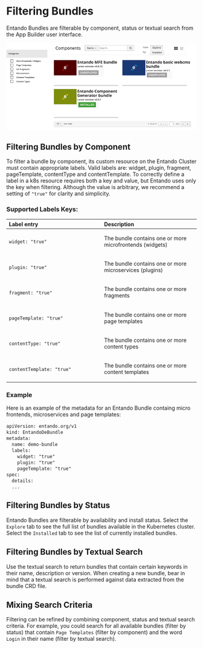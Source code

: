 # Filtering Bundles

Entando Bundles are filterable by component, status or textual search from the App Builder user interface.

![Hub user interface in Entando App Builder](./img/local-hub-page.png)

## Filtering Bundles by Component

To filter a bundle by component, its custom resource on the Entando Cluster must contain appropriate labels. Valid labels are: widget, plugin, fragment, pageTemplate, contentType and contentTemplate. To correctly define a label in a k8s resource requires both a key and value, but Entando uses only the key when filtering. Although the value is arbitrary, we recommend a setting of `"true"` for clarity and simplicity.

### Supported Labels Keys:

<table>
<colgroup>
<col width="50%" />
<col width="50%" />
</colgroup>
<thead>
<tr class="header">
<th align="left">Label entry</th>
<th align="left">Description</th>
</tr>
</thead>
<tbody>
<tr class="odd">
<td align="left"><p><code>widget: "true"</code></p></td>
<td align="left"><p>The bundle contains one or more microfrontends (widgets) </p></td>
</tr>
<tr class="even">
<td align="left"><p><code>plugin: "true"</code></p></td>
<td align="left"><p>The bundle contains one or more microservices (plugins)</p></td>
</tr>
<tr class="odd">
<td align="left"><p><code>fragment: "true"</code></p></td>
<td align="left"><p>The bundle contains one or more fragments</p></td>
</tr>
<tr class="odd">
<td align="left"><p><code>pageTemplate: "true"</code></p></td>
<td align="left"><p>The bundle contains one or more page templates</p></td>
</tr>
<tr class="even">
<td align="left"><p><code>contentType: "true"</code></p></td>
<td align="left"><p>The bundle contains one or more content types</p></td>
</tr>
<tr class="odd">
<td align="left"><p><code>contentTemplate: "true"</code></p></td>
<td align="left"><p>The bundle contains one or more content templates</p></td>
</tr>
</tbody>
</table>

### Example
Here is an example of the metadata for an Entando Bundle containg micro frontends, microservices and page templates:

```
apiVersion: entando.org/v1
kind: EntandoDeBundle
metadata:
  name: demo-bundle
  labels:
    widget: "true"
    plugin: "true"
    pageTemplate: "true"
spec:
  details:
  ...
```

## Filtering Bundles by Status

Entando Bundles are filterable by availability and install status. Select the `Explore` tab to see the full list of bundles available in the Kubernetes cluster. Select the `Installed` tab to see the list of currently installed bundles.


## Filtering Bundles by Textual Search

Use the textual search to return bundles that contain certain keywords in their name, description or version. When creating a new bundle, bear in mind that a textual search is performed against data extracted from the bundle CRD file.

## Mixing Search Criteria

Filtering can be refined by combining component, status and textual search criteria. For example, you could search for all available bundles (filter by status) that contain `Page Templates` (filter by component) and the word `Login` in their name (filter by textual search).
